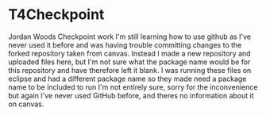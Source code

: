 # T4Checkpoint
Jordan Woods Checkpoint work
I'm still learning how to use github as I've never used it before and was having trouble committing changes to the forked repository taken from canvas. 
Instead I made a new repository and uploaded files here, but I'm not sure what the package name would be for this repository and have therefore
left it blank. I was running these files on eclipse and had a different package name so they made need a package name to be included to run
I'm not entirely sure, sorry for the inconvenience but again I've never used GitHub before, and theres no information about it on canvas.
